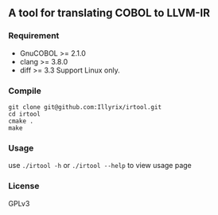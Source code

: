 ## A tool for translating COBOL to LLVM-IR

### Requirement
* GnuCOBOL >= 2.1.0
* clang >= 3.8.0
* diff >= 3.3
Support Linux only.

### Compile
```
git clone git@github.com:Illyrix/irtool.git
cd irtool
cmake .
make
```

### Usage
use `./irtool -h` or `./irtool --help` to view usage page

### License
GPLv3